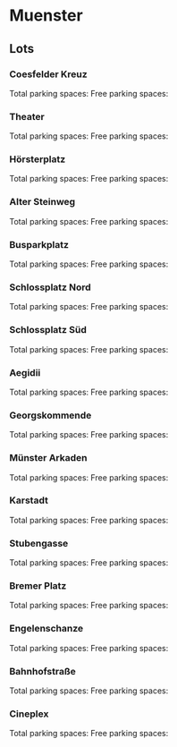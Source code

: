 # Muenster

## Lots

### Coesfelder Kreuz

Total parking spaces: <Value topic="parken-dd/parken-dd/Muenster/muensterphcoesfelderkreuz/total"/>
Free parking spaces: <Value topic="parken-dd/parken-dd/Muenster/muensterphcoesfelderkreuz/free"/>

### Theater

Total parking spaces: <Value topic="parken-dd/parken-dd/Muenster/muensterphtheater/total"/>
Free parking spaces: <Value topic="parken-dd/parken-dd/Muenster/muensterphtheater/free"/>

### Hörsterplatz

Total parking spaces: <Value topic="parken-dd/parken-dd/Muenster/muensterpphoersterplatz/total"/>
Free parking spaces: <Value topic="parken-dd/parken-dd/Muenster/muensterpphoersterplatz/free"/>

### Alter Steinweg

Total parking spaces: <Value topic="parken-dd/parken-dd/Muenster/muensterphaltersteinweg/total"/>
Free parking spaces: <Value topic="parken-dd/parken-dd/Muenster/muensterphaltersteinweg/free"/>

### Busparkplatz

Total parking spaces: <Value topic="parken-dd/parken-dd/Muenster/muensterbusparkplatz/total"/>
Free parking spaces: <Value topic="parken-dd/parken-dd/Muenster/muensterbusparkplatz/free"/>

### Schlossplatz Nord

Total parking spaces: <Value topic="parken-dd/parken-dd/Muenster/muensterppschlossplatznord/total"/>
Free parking spaces: <Value topic="parken-dd/parken-dd/Muenster/muensterppschlossplatznord/free"/>

### Schlossplatz Süd

Total parking spaces: <Value topic="parken-dd/parken-dd/Muenster/muensterppschlossplatzsued/total"/>
Free parking spaces: <Value topic="parken-dd/parken-dd/Muenster/muensterppschlossplatzsued/free"/>

### Aegidii

Total parking spaces: <Value topic="parken-dd/parken-dd/Muenster/muensterphaegidii/total"/>
Free parking spaces: <Value topic="parken-dd/parken-dd/Muenster/muensterphaegidii/free"/>

### Georgskommende

Total parking spaces: <Value topic="parken-dd/parken-dd/Muenster/muensterppgeorgskommende/total"/>
Free parking spaces: <Value topic="parken-dd/parken-dd/Muenster/muensterppgeorgskommende/free"/>

### Münster Arkaden

Total parking spaces: <Value topic="parken-dd/parken-dd/Muenster/muensterphmuensterarkaden/total"/>
Free parking spaces: <Value topic="parken-dd/parken-dd/Muenster/muensterphmuensterarkaden/free"/>

### Karstadt

Total parking spaces: <Value topic="parken-dd/parken-dd/Muenster/muensterphkarstadt/total"/>
Free parking spaces: <Value topic="parken-dd/parken-dd/Muenster/muensterphkarstadt/free"/>

### Stubengasse

Total parking spaces: <Value topic="parken-dd/parken-dd/Muenster/muensterphstubengasse/total"/>
Free parking spaces: <Value topic="parken-dd/parken-dd/Muenster/muensterphstubengasse/free"/>

### Bremer Platz

Total parking spaces: <Value topic="parken-dd/parken-dd/Muenster/muensterphbremerplatz/total"/>
Free parking spaces: <Value topic="parken-dd/parken-dd/Muenster/muensterphbremerplatz/free"/>

### Engelenschanze

Total parking spaces: <Value topic="parken-dd/parken-dd/Muenster/muensterphengelenschanze/total"/>
Free parking spaces: <Value topic="parken-dd/parken-dd/Muenster/muensterphengelenschanze/free"/>

### Bahnhofstraße

Total parking spaces: <Value topic="parken-dd/parken-dd/Muenster/muensterphbahnhofstrasse/total"/>
Free parking spaces: <Value topic="parken-dd/parken-dd/Muenster/muensterphbahnhofstrasse/free"/>

### Cineplex

Total parking spaces: <Value topic="parken-dd/parken-dd/Muenster/muensterphcineplex/total"/>
Free parking spaces: <Value topic="parken-dd/parken-dd/Muenster/muensterphcineplex/free"/>

